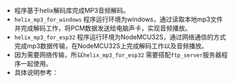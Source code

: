 - 程序基于helix解码库完成MP3音频解码。
- `helix_mp3_for_windows` 程序运行环境为windows，通过读取本地mp3文件并完成解码工作，将PCM数据发送给电脑声卡，实现音频播放。
- `helix_mp3_for_esp32` 程序运行环境为NodeMCU32S，通过网络通信的方式完成mp3数据传输，在NodeMCU32S上完成解码工作以及音频播放。
- 因为需要网络传输，所以`helix_mp3_for_esp32` 需要搭配`ftp_server`服务器程序一起使用。
- 具体说明参考：
